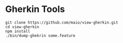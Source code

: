 # Gherkin Tools

    git clone https://github.com/maio/view-gherkin.git
    cd view-gherkin
    npm install
    ./bin/dump-ghekrin some.feature

